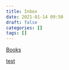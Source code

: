 ```yaml
---
title: Inbox
date: 2021-01-14 09:50
draft: false
categories: []
tags: []
---
```


[Books](/books)

[test](/test)

